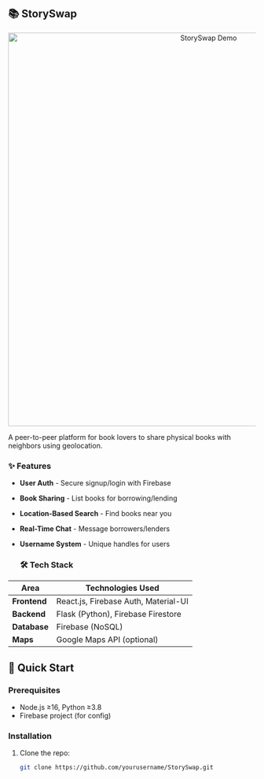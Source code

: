 ## 📚 StorySwap  

<div align="center">
  <img src="screenshots/demo.gif" width="800" alt="StorySwap Demo">
</div>

A peer-to-peer platform for book lovers to share physical books with neighbors using geolocation.

### ✨ Features  
- **User Auth** - Secure signup/login with Firebase  
- **Book Sharing** - List books for borrowing/lending  
- **Location-Based Search** - Find books near you  
- **Real-Time Chat** - Message borrowers/lenders  
- **Username System** - Unique handles for users

  ### 🛠 Tech Stack  
| Area          | Technologies Used |  
|---------------|-------------------|  
| **Frontend**  | React.js, Firebase Auth, Material-UI |  
| **Backend**   | Flask (Python), Firebase Firestore |  
| **Database**  | Firebase (NoSQL) |  
| **Maps**      | Google Maps API (optional) | 


## 🚀 Quick Start  

### Prerequisites  
- Node.js ≥16, Python ≥3.8  
- Firebase project (for config)  

### Installation  
1. Clone the repo:  
   ```bash  
   git clone https://github.com/yourusername/StorySwap.git  
